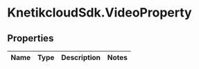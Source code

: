 # KnetikcloudSdk.VideoProperty

## Properties
Name | Type | Description | Notes
------------ | ------------- | ------------- | -------------


